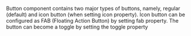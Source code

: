 Button component contains two major types of buttons, namely, regular (default) and icon button (when setting icon property). Icon button can be configured as FAB (Floating Action Button) by setting fab property. The button can become a toggle by setting the toggle property